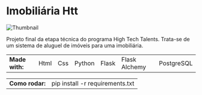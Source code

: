 # Imobiliária Htt 
<img src="https://i.ibb.co/2gccrHc/imagem-2022-04-26-223013299.png" alt="Thumbnail">

Projeto final da etapa técnica do programa High Tech Talents. Trata-se de um sistema de aluguel de imóveis para uma imobiliária.

<table>
 <tr>
  <td><strong>Made with:</strong></td>
  <td>Html</td>
  <td>Css</td>
  <td>Python</td>
  <td>Flask</td>
  <td>Flask Alchemy</td>
  <td>PostgreSQL</td>
 </tr>
</table>

<table>
  <tr>
  <td><strong>Como rodar:</strong></td>
  <td>pip install -r requirements.txt
</td>
 </tr>
</table>


